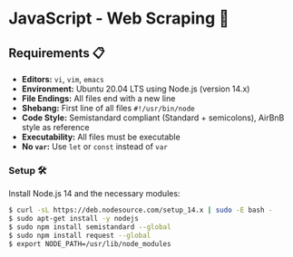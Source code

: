 # JavaScript - Web Scraping 🚀

## Requirements 📋
- **Editors:** `vi`, `vim`, `emacs`
- **Environment:** Ubuntu 20.04 LTS using Node.js (version 14.x)
- **File Endings:** All files end with a new line
- **Shebang:** First line of all files `#!/usr/bin/node`
- **Code Style:** Semistandard compliant (Standard + semicolons), AirBnB style as reference
- **Executability:** All files must be executable
- **No `var`:** Use `let` or `const` instead of `var`

### Setup 🛠️
Install Node.js 14 and the necessary modules:
```sh
$ curl -sL https://deb.nodesource.com/setup_14.x | sudo -E bash -
$ sudo apt-get install -y nodejs
$ sudo npm install semistandard --global
$ sudo npm install request --global
$ export NODE_PATH=/usr/lib/node_modules
